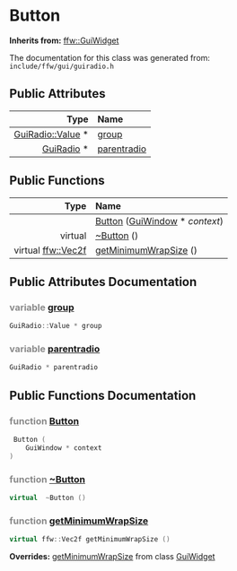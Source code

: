 Button
===================================


**Inherits from:** [ffw::GuiWidget](ffw_GuiWidget.html)

The documentation for this class was generated from: `include/ffw/gui/guiradio.h`



## Public Attributes

| Type | Name |
| -------: | :------- |
|  [GuiRadio::Value](ffw_GuiRadio_Value.html) * | [group](#9c27c888) |
|  [GuiRadio](ffw_GuiRadio.html) * | [parentradio](#0681ebf9) |


## Public Functions

| Type | Name |
| -------: | :------- |
|   | [Button](#bf6dcfa3) ([GuiWindow](ffw_GuiWindow.html) * _context_)  |
|  virtual  | [~Button](#c75f7af0) ()  |
|  virtual [ffw::Vec2f](ffw.html#fcfaa6c5) | [getMinimumWrapSize](#fef6bf2b) ()  |


## Public Attributes Documentation

### <span style="opacity:0.5;">variable</span> <a id="9c27c888" href="#9c27c888">group</a>

```cpp
GuiRadio::Value * group
```



### <span style="opacity:0.5;">variable</span> <a id="0681ebf9" href="#0681ebf9">parentradio</a>

```cpp
GuiRadio * parentradio
```





## Public Functions Documentation

### <span style="opacity:0.5;">function</span> <a id="bf6dcfa3" href="#bf6dcfa3">Button</a>

```cpp
 Button (
    GuiWindow * context
) 
```



### <span style="opacity:0.5;">function</span> <a id="c75f7af0" href="#c75f7af0">~Button</a>

```cpp
virtual  ~Button () 
```



### <span style="opacity:0.5;">function</span> <a id="fef6bf2b" href="#fef6bf2b">getMinimumWrapSize</a>

```cpp
virtual ffw::Vec2f getMinimumWrapSize () 
```



**Overrides:** [getMinimumWrapSize](/doc/ffw_GuiWidget.md#c12efa3f) from class [GuiWidget](/doc/ffw_GuiWidget.md)



